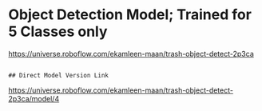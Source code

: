 # Object Detection Model; Trained for 5 Classes only 
https://universe.roboflow.com/ekamleen-maan/trash-object-detect-2p3ca
```

## Direct Model Version Link
```
https://universe.roboflow.com/ekamleen-maan/trash-object-detect-2p3ca/model/4
